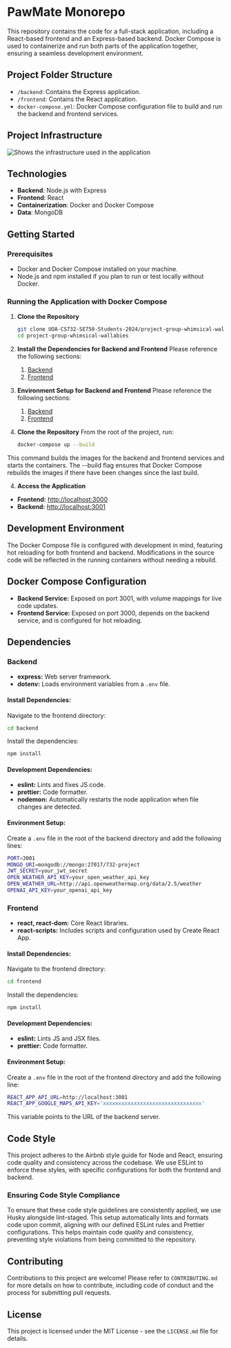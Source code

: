 # PawMate Monorepo

This repository contains the code for a full-stack application, including a React-based frontend and an Express-based backend. Docker Compose is used to containerize and run both parts of the application together, ensuring a seamless development environment.

## Project Folder Structure

- `/backend`: Contains the Express application.
- `/frontend`: Contains the React application.
- `docker-compose.yml`: Docker Compose configuration file to build and run the backend and frontend services.

## Project Infrastructure

![Shows the infrastructure used in the application](documentation/InfraDiagram.png "Infrastructure Diagram")

## Technologies

- **Backend**: Node.js with Express
- **Frontend**: React
- **Containerization**: Docker and Docker Compose
- **Data**: MongoDB

## Getting Started

### Prerequisites

- Docker and Docker Compose installed on your machine.
- Node.js and npm installed if you plan to run or test locally without Docker.

### Running the Application with Docker Compose

1. **Clone the Repository**

   ```sh
   git clone UOA-CS732-SE750-Students-2024/project-group-whimsical-wallabies.git
   cd project-group-whimsical-wallabies
   ```
2. **Install the Dependencies for Backend and Frontend**
Please reference the following sections:
   1. [Backend](https://github.com/UOA-CS732-SE750-Students-2024/project-group-whimsical-wallabies/edit/main/README.md#install-dependencies)
   2. [Frontend](https://github.com/UOA-CS732-SE750-Students-2024/project-group-whimsical-wallabies/edit/main/README.md#install-dependencies-1)

2. **Environment Setup for Backend and Frontend**
Please reference the following sections:
   1. [Backend](https://github.com/UOA-CS732-SE750-Students-2024/project-group-whimsical-wallabies/edit/main/README.md#environment-setup)
   2. [Frontend](https://github.com/UOA-CS732-SE750-Students-2024/project-group-whimsical-wallabies/edit/main/README.md#environment-setup-1)

4. **Clone the Repository**
From the root of the project, run:
   ```sh
   docker-compose up --build
   ```
This command builds the images for the backend and frontend services and starts the containers. The --build flag ensures that Docker Compose rebuilds the images if there have been changes since the last build.

4. **Access the Application**

- **Frontend:** [http://localhost:3000](http://localhost:3000)
- **Backend:** [http://localhost:3001](http://localhost:3001)

## Development Environment

The Docker Compose file is configured with development in mind, featuring hot reloading for both frontend and backend. Modifications in the source code will be reflected in the running containers without needing a rebuild.

## Docker Compose Configuration

- **Backend Service:** Exposed on port 3001, with volume mappings for live code updates.
- **Frontend Service:** Exposed on port 3000, depends on the backend service, and is configured for hot reloading.

## Dependencies

### Backend

- **express:** Web server framework.
- **dotenv:** Loads environment variables from a `.env` file.

#### Install Dependencies:
Navigate to the frontend directory:
   ```sh
   cd backend
   ```

Install the dependencies:
   ```sh
   npm install
   ```

#### Development Dependencies:

- **eslint:** Lints and fixes JS code.
- **prettier:** Code formatter.
- **nodemon:** Automatically restarts the node application when file changes are detected.

#### Environment Setup:

Create a `.env` file in the root of the backend directory and add the following lines:
   ```sh
   PORT=3001
   MONGO_URI=mongodb://mongo:27017/732-project
   JWT_SECRET=your_jwt_secret
   OPEN_WEATHER_API_KEY=your_open_weather_api_key
   OPEN_WEATHER_URL=http://api.openweathermap.org/data/2.5/weather
   OPENAI_API_KEY=your_openai_api_key
   ```

### Frontend

- **react, react-dom:** Core React libraries.
- **react-scripts:** Includes scripts and configuration used by Create React App.

#### Install Dependencies:
Navigate to the frontend directory:
   ```sh
   cd frontend
   ```

Install the dependencies:
   ```sh
   npm install
   ```

#### Development Dependencies:

- **eslint:** Lints JS and JSX files.
- **prettier:** Code formatter.

#### Environment Setup:

Create a `.env` file in the root of the frontend directory and add the following line:
```sh
REACT_APP_API_URL=http://localhost:3001
REACT_APP_GOOGLE_MAPS_API_KEY='xxxxxxxxxxxxxxxxxxxxxxxxxxxxxxxx'
```
This variable points to the URL of the backend server.

## Code Style

This project adheres to the Airbnb style guide for Node and React, ensuring code quality and consistency across the codebase. We use ESLint to enforce these styles, with specific configurations for both the frontend and backend.

### Ensuring Code Style Compliance
To ensure that these code style guidelines are consistently applied, we use Husky alongside lint-staged. This setup automatically lints and formats code upon commit, aligning with our defined ESLint rules and Prettier configurations. This helps maintain code quality and consistency, preventing style violations from being committed to the repository.

## Contributing

Contributions to this project are welcome! Please refer to `CONTRIBUTING.md` for more details on how to contribute, including code of conduct and the process for submitting pull requests.

## License

This project is licensed under the MIT License - see the `LICENSE.md` file for details.

